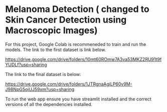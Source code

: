 # Melanoma Detection ( changed to Skin Cancer Detection using Macroscopic Images)


For this project, Google Colab is recommeneded to train and run the models. The link to the first dataset is link below.

https://drive.google.com/drive/folders/10mt60ROmw7A3va53MKZ2RU91t9fYUDLf?usp=sharing

The link to the final dataset is below:

https://drive.google.com/drive/folders/1JTRgnaAgiLP60v9M-J98NpG5ojUJ59xm?usp=sharing


To run the web app ensure you have streamlit installed and the correct versions of all the dependencies installed.

